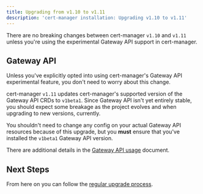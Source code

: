 ```yaml
---
title: Upgrading from v1.10 to v1.11
description: 'cert-manager installation: Upgrading v1.10 to v1.11'
---
```


There are no breaking changes between cert-manager `v1.10` and `v1.11` unless you're using
the experimental Gateway API support in cert-manager.

## Gateway API

Unless you've explicitly opted into using cert-manager's Gateway API experimental feature,
you don't need to worry about this change.

cert-manager `v1.11` updates cert-manager's supported version of the Gateway API CRDs to
`v1beta1`. Since Gateway API isn't yet entirely stable, you should expect some breakage as
the project evolves and when upgrading to new versions, currently.

You shouldn't need to change any config on your actual Gateway API resources because of this
upgrade, but you **must** ensure that you've installed the `v1beta1` Gateway API version.

There are additional details in the [Gateway API usage](../../usage/gateway.md) document.

## Next Steps

From here on you can follow the [regular upgrade process](../../installation/upgrade.md).
